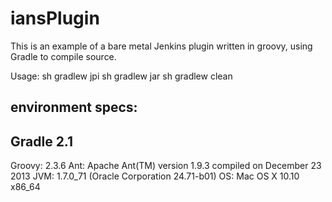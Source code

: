 iansPlugin
================
This is an example of a bare metal Jenkins plugin written in groovy, using Gradle to compile 
source. 

Usage:
sh gradlew jpi
sh gradlew jar
sh gradlew clean 

environment specs:
------------------------------------------------------------
Gradle 2.1
------------------------------------------------------------
Groovy:       2.3.6
Ant:          Apache Ant(TM) version 1.9.3 compiled on December 23 2013
JVM:          1.7.0_71 (Oracle Corporation 24.71-b01)
OS:           Mac OS X 10.10 x86_64
